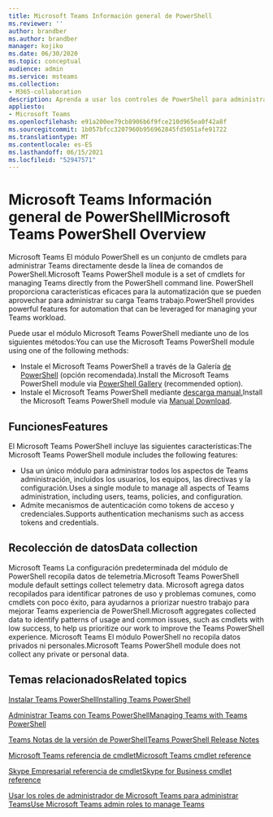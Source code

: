 ```yaml
---
title: Microsoft Teams Información general de PowerShell
ms.reviewer: ''
author: brandber
ms.author: brandber
manager: kojiko
ms.date: 06/30/2020
ms.topic: conceptual
audience: admin
ms.service: msteams
ms.collection:
- M365-collaboration
description: Aprenda a usar los controles de PowerShell para administrar Microsoft Teams.
appliesto:
- Microsoft Teams
ms.openlocfilehash: e91a200ee79cb8906b6f9fce210d965ea0f42a8f
ms.sourcegitcommit: 1b057bfcc3207960b956962845fd5051afe91722
ms.translationtype: MT
ms.contentlocale: es-ES
ms.lasthandoff: 06/15/2021
ms.locfileid: "52947571"
---
```

# <a name="microsoft-teams-powershell-overview"></a><span data-ttu-id="87243-103">Microsoft Teams Información general de PowerShell</span><span class="sxs-lookup"><span data-stu-id="87243-103">Microsoft Teams PowerShell Overview</span></span>

<span data-ttu-id="87243-104">Microsoft Teams El módulo PowerShell es un conjunto de cmdlets para administrar Teams directamente desde la línea de comandos de PowerShell.</span><span class="sxs-lookup"><span data-stu-id="87243-104">Microsoft Teams PowerShell module is a set of cmdlets for managing Teams directly from the PowerShell command line.</span></span> <span data-ttu-id="87243-105">PowerShell proporciona características eficaces para la automatización que se pueden aprovechar para administrar su carga Teams trabajo.</span><span class="sxs-lookup"><span data-stu-id="87243-105">PowerShell provides powerful features for automation that can be leveraged for managing your Teams workload.</span></span>  

<span data-ttu-id="87243-106">Puede usar el módulo Microsoft Teams PowerShell mediante uno de los siguientes métodos:</span><span class="sxs-lookup"><span data-stu-id="87243-106">You can use the Microsoft Teams PowerShell module using one of the following methods:</span></span> 

- <span data-ttu-id="87243-107">Instale el Microsoft Teams PowerShell a través de la Galería [de PowerShell](https://www.powershellgallery.com/packages/MicrosoftTeams) (opción recomendada).</span><span class="sxs-lookup"><span data-stu-id="87243-107">Install the Microsoft Teams PowerShell module via [PowerShell Gallery](https://www.powershellgallery.com/packages/MicrosoftTeams) (recommended option).</span></span> 
- <span data-ttu-id="87243-108">Instale el Microsoft Teams PowerShell mediante [descarga manual.](https://www.powershellgallery.com/packages/MicrosoftTeams)</span><span class="sxs-lookup"><span data-stu-id="87243-108">Install the Microsoft Teams PowerShell module via [Manual Download](https://www.powershellgallery.com/packages/MicrosoftTeams).</span></span> 


## <a name="features"></a><span data-ttu-id="87243-109">Funciones</span><span class="sxs-lookup"><span data-stu-id="87243-109">Features</span></span> 

<span data-ttu-id="87243-110">El Microsoft Teams PowerShell incluye las siguientes características:</span><span class="sxs-lookup"><span data-stu-id="87243-110">The Microsoft Teams PowerShell module includes the following features:</span></span> 

- <span data-ttu-id="87243-111">Usa un único módulo para administrar todos los aspectos de Teams administración, incluidos los usuarios, los equipos, las directivas y la configuración.</span><span class="sxs-lookup"><span data-stu-id="87243-111">Uses a single module to manage all aspects of Teams administration, including users, teams, policies, and configuration.</span></span>  
- <span data-ttu-id="87243-112">Admite mecanismos de autenticación como tokens de acceso y credenciales.</span><span class="sxs-lookup"><span data-stu-id="87243-112">Supports authentication mechanisms such as access tokens and credentials.</span></span> 

##  <a name="data-collection"></a><span data-ttu-id="87243-113">Recolección de datos</span><span class="sxs-lookup"><span data-stu-id="87243-113">Data collection</span></span> 

<span data-ttu-id="87243-114">Microsoft Teams La configuración predeterminada del módulo de PowerShell recopila datos de telemetría.</span><span class="sxs-lookup"><span data-stu-id="87243-114">Microsoft Teams PowerShell module default settings collect telemetry data.</span></span> <span data-ttu-id="87243-115">Microsoft agrega datos recopilados para identificar patrones de uso y problemas comunes, como cmdlets con poco éxito, para ayudarnos a priorizar nuestro trabajo para mejorar Teams experiencia de PowerShell.</span><span class="sxs-lookup"><span data-stu-id="87243-115">Microsoft aggregates collected data to identify patterns of usage and common issues, such as cmdlets with low success, to help us prioritize our work to improve the Teams PowerShell experience.</span></span> <span data-ttu-id="87243-116">Microsoft Teams El módulo PowerShell no recopila datos privados ni personales.</span><span class="sxs-lookup"><span data-stu-id="87243-116">Microsoft Teams PowerShell module does not collect any private or personal data.</span></span>  

## <a name="related-topics"></a><span data-ttu-id="87243-117">Temas relacionados</span><span class="sxs-lookup"><span data-stu-id="87243-117">Related topics</span></span>

[<span data-ttu-id="87243-118">Instalar Teams PowerShell</span><span class="sxs-lookup"><span data-stu-id="87243-118">Installing Teams PowerShell</span></span>](teams-powershell-install.md)

[<span data-ttu-id="87243-119">Administrar Teams con Teams PowerShell</span><span class="sxs-lookup"><span data-stu-id="87243-119">Managing Teams with Teams PowerShell</span></span>](teams-powershell-managing-teams.md)

[<span data-ttu-id="87243-120">Teams Notas de la versión de PowerShell</span><span class="sxs-lookup"><span data-stu-id="87243-120">Teams PowerShell Release Notes</span></span>](teams-powershell-release-notes.md)

[<span data-ttu-id="87243-121">Microsoft Teams referencia de cmdlet</span><span class="sxs-lookup"><span data-stu-id="87243-121">Microsoft Teams cmdlet reference</span></span>](/powershell/teams/?view=teams-ps)

[<span data-ttu-id="87243-122">Skype Empresarial referencia de cmdlet</span><span class="sxs-lookup"><span data-stu-id="87243-122">Skype for Business cmdlet reference</span></span>](/powershell/skype/intro?view=skype-ps)

[<span data-ttu-id="87243-123">Usar los roles de administrador de Microsoft Teams para administrar Teams</span><span class="sxs-lookup"><span data-stu-id="87243-123">Use Microsoft Teams admin roles to manage Teams</span></span>](using-admin-roles.md)
